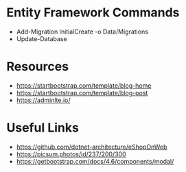 # Entity Framework Commands
* Add-Migration InitialCreate -o Data/Migrations
* Update-Database

# Resources

* https://startbootstrap.com/template/blog-home
* https://startbootstrap.com/template/blog-post
* https://adminlte.io/


# Useful Links

* https://github.com/dotnet-architecture/eShopOnWeb
* https://picsum.photos/id/237/200/300
* https://getbootstrap.com/docs/4.6/components/modal/
